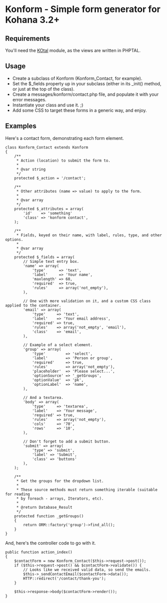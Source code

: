 # Konform - Simple form generator for Kohana 3.2+

## Requirements

You'll need the [KOtal] module, as the views are written in PHPTAL.

[KOtal]: https://github.com/Drarok/KOtal

## Usage

* Create a subclass of Konform (Konform_Contact, for example).
* Set the $_fields property up in your subclass (either in its _init() method, or just at the top of the class).
* Create a messages/konform/contact.php file, and populate it with your error messages.
* Instantiate your class and use it. ;)
* Add some CSS to target these forms in a generic way, and enjoy.

## Examples

Here's a contact form, demonstrating each form element.

	class Konform_Contact extends Konform
	{
		/**
		 * Action (location) to submit the form to.
		 *
		 * @var string
		 */
		protected $_action = '/contact';

		/**
		 * Other attributes (name => value) to apply to the form.
		 *
		 * @var array
		 */
		protected $_attributes = array(
			'id'    => 'something'
			'class' => 'konform contact',
		);

		/**
		 * Fields, keyed on their name, with label, rules, type, and other options.
		 *
		 * @var array
		 */
		protected $_fields = array(
			// Simple text entry box.
			'name' => array(
				'type'      => 'text',
				'label'     => 'Your name',
				'maxlength' => 60,
				'required'  => true,
				'rules'     => array('not_empty'),
			),

			// One with more validation on it, and a custom CSS class applied to the container.
			'email' => array(
				'type'     => 'text',
				'label'    => 'Your email address',
				'required' => true,
				'rules'    => array('not_empty', 'email'),
				'class'    => 'email',
			),

			// Example of a select element.
			'group' => array(
				'type'         => 'select',
				'label'        => 'Person or group',
				'required'     => true,
				'rules'        => array('not_empty'),
				'placeholder'  => 'Please select...',
				'optionSource' => '_getGroups',
				'optionValue'  => 'pk',
				'optionLabel'  => 'name',
			),

			// And a textarea.
			'body' => array(
				'type'     => 'textarea',
				'label'    => 'Your message',
				'required' => true,
				'rules'    => array('not_empty'),
				'cols'     => '70',
				'rows'     => '10',
			),

			// Don't forget to add a submit button.
			'submit' => array(
				'type' => 'submit',
				'label' => 'Submit',
				'class' => 'buttons'
			),
		);

		/**
		 * Get the groups for the dropdown list.
		 *
		 * These source methods must return something iterable (suitable for reading
		 * by foreach - arrays, Iterators, etc).
		 *
		 * @return Database_Result
		 */
		protected function _getGroups()
		{
			return ORM::factory('group')->find_all();
		}
	}

And, here's the controller code to go with it.

	public function action_index()
	{
		$contactForm = new Konform_Contact($this->request->post());
		if ($this->request->post() && $contactForm->validate()) {
			// Looks like we received valid data, so send the emails.
			$this->_sendContactEmail($contactForm->data());
			HTTP::redirect('/contact/thank-you');
		}

		$this->response->body($contactForm->render());
	}